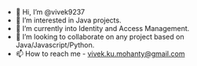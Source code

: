 - 👋 Hi, I’m @vivek9237
- 👀 I’m interested in Java projects.
- 🌱 I’m currently into Identity and Access Management.
- 💞️ I’m looking to collaborate on any project based on Java/Javascript/Python.
- 📫 How to reach me - vivek.ku.mohanty@gmail.com

<!---
vivek9237/vivek9237 is a ✨ special ✨ repository because its `README.md` (this file) appears on your GitHub profile.
You can click the Preview link to take a look at your changes.
--->
